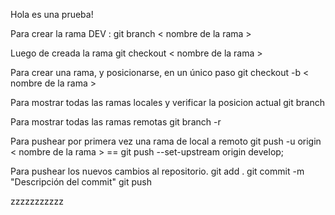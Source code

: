 Hola es una prueba!

Para crear la rama DEV :
git branch < nombre de la rama >

Luego de creada la rama
git checkout < nombre de la rama >

Para crear una rama, y posicionarse, en un único paso
git checkout -b < nombre de la rama >

Para mostrar todas las ramas locales y verificar la posicion actual
git branch 

Para mostrar todas las ramas remotas
git branch -r

Para pushear por primera vez una rama de local a remoto
git push -u origin < nombre de la rama >  == git push --set-upstream origin develop;


Para pushear los nuevos cambios al repositorio.
git add .
git commit -m "Descripción del commit"
git push


zzzzzzzzzzz